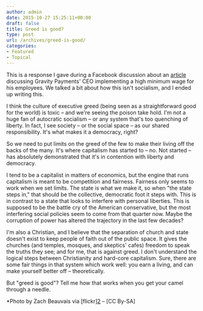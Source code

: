 ```yaml
---
author: admin
date: 2015-10-27 15:25:11+00:00
draft: false
title: Greed is good?
type: post
url: /archives/greed-is-good/
categories:
- Featured
- Topical
---
```


This is a response I gave during a Facebook discussion about an [article](http://www.slate.com/blogs/moneybox/2015/10/23/remember_dan_price_of_gravity_payments_who_gave_his_employees_a_70_000_minimum.html) discussing Gravity Payments' CEO implementing a high minimum wage for his employees. We talked a bit about how this isn't socialism, and I ended up writing this.

I think the culture of executive greed (being seen as a straightforward good for the world) is toxic – and we're seeing the poison take hold. I'm not a huge fan of autocratic socialism – or any system that's too quenching of liberty. In fact, I see society – or the social space – as our shared responsibility. It's what makes it a democracy, right?

So we need to put limits on the greed of the few to make their living off the backs of the many. It's where capitalism has started to – no. Not started – has absolutely demonstrated that it's in contention with liberty and democracy.

I tend to be a capitalist in matters of economics, but the engine that runs capitalism is meant to be competition and fairness. Fairness only seems to work when we set limits. The state is what we make it, so when "the state steps in," that should be the collective, democratic foot it steps with. This is in contrast to a state that looks to interfere with personal liberties. This is supposed to be the battle cry of the American conservative, but the most interfering social policies seem to come from that quarter now. Maybe the corruption of power has altered the trajectory in the last few decades?

I'm also a Christian, and I believe that the separation of church and state doesn't exist to keep people of faith out of the public space. It gives the churches (and temples, mosques, and skeptics' cafes) freedom to speak the truths they see; and for me, that is against greed. I don't understand the logical steps between Christianity and hard-core capitalism. Sure, there are some fair things in that system which work well: you earn a living, and can make yourself better off – theoretically.

But "greed is good"? Tell me how that works when you get your camel through a needle.

*Photo by Zach Beauvais via [flickr][2](https://www.flickr.com/photos/beauvais/21229291056/) – [CC By-SA]
